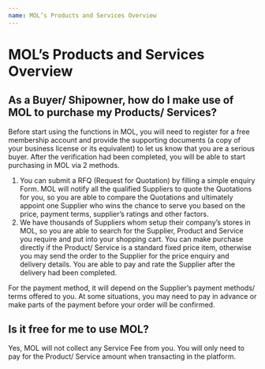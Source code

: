 ```yaml
---
name: MOL’s Products and Services Overview
---
```


# MOL’s Products and Services Overview

##  As a Buyer/ Shipowner, how do I make use of MOL to purchase my Products/ Services?
Before start using the functions in MOL, you will need to register for a free membership account and provide the supporting documents (a copy of your business license or its equivalent) to let us know that you are a serious buyer. After the verification had been completed, you will be able to start purchasing in MOL via 2 methods.

1.	You can submit a RFQ (Request for Quotation) by filling a simple enquiry Form. MOL will notify all the qualified Suppliers to quote the Quotations for you, so you are able to compare the Quotations and ultimately appoint one Supplier who wins the chance to serve you based on the price, payment terms, supplier’s ratings and other factors. 
2.	We have thousands of Suppliers whom setup their company’s stores in MOL, so you are able to search for the Supplier, Product and Service you require and put into your shopping cart. You can make purchase directly if the Product/ Service is a standard fixed price item, otherwise you may send the order to the Supplier for the price enquiry and delivery details. You are able to pay and rate the Supplier after the delivery had been completed. 

For the payment method, it will depend on the Supplier’s payment methods/ terms offered to you. At some situations, you may need to pay in advance or make parts of the payment before your order will be confirmed.
## Is it free for me to use MOL?
Yes, MOL will not collect any Service Fee from you. You will only need to pay for the Product/ Service amount when transacting in the platform. 


